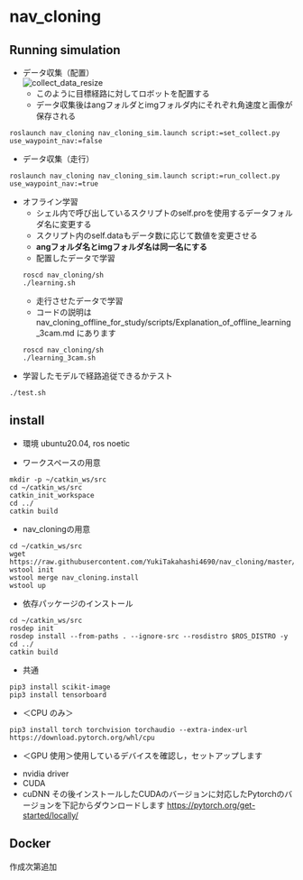 # nav_cloning

## Running simulation
- データ収集（配置）  
![collect_data_resize](https://github.com/YukiTakahashi4690/nav_cloning/assets/72371474/d3e43a62-31b8-4a51-b581-4c9d201a0ebb)  
    - このように目標経路に対してロボットを配置する
    - データ収集後はangフォルダとimgフォルダ内にそれぞれ角速度と画像が保存される  
```
roslaunch nav_cloning nav_cloning_sim.launch script:=set_collect.py use_waypoint_nav:=false
```
- データ収集（走行）
```
roslaunch nav_cloning nav_cloning_sim.launch script:=run_collect.py use_waypoint_nav:=true
```
- オフライン学習
    - シェル内で呼び出しているスクリプトのself.proを使用するデータフォルダ名に変更する
    - スクリプト内のself.dataもデータ数に応じて数値を変更させる
    - **angフォルダ名とimgフォルダ名は同一名にする**
    - 配置したデータで学習
    ```
    roscd nav_cloning/sh
    ./learning.sh
    ```  
    - 走行させたデータで学習
    - コードの説明は nav_cloning_offline_for_study/scripts/Explanation_of_offline_learning_3cam.md にあります
    ```
    roscd nav_cloning/sh
    ./learning_3cam.sh
    ```
- 学習したモデルで経路追従できるかテスト
```
./test.sh
```

## install
* 環境 ubuntu20.04, ros noetic

* ワークスペースの用意
```
mkdir -p ~/catkin_ws/src
cd ~/catkin_ws/src
catkin_init_workspace
cd ../
catkin build
```
* nav_cloningの用意
```
cd ~/catkin_ws/src
wget https://raw.githubusercontent.com/YukiTakahashi4690/nav_cloning/master/nav_cloning.install
wstool init
wstool merge nav_cloning.install
wstool up
```
* 依存パッケージのインストール
```
cd ~/catkin_ws/src
rosdep init
rosdep install --from-paths . --ignore-src --rosdistro $ROS_DISTRO -y
cd ../
catkin build
```
* 共通
```
pip3 install scikit-image
pip3 install tensorboard
```
* ＜CPU のみ＞
```
pip3 install torch torchvision torchaudio --extra-index-url https://download.pytorch.org/whl/cpu
```
* ＜GPU 使用＞使用しているデバイスを確認し，セットアップします
- nvidia driver
- CUDA
- cuDNN
その後インストールしたCUDAのバージョンに対応したPytorchのバージョンを下記からダウンロードします
https://pytorch.org/get-started/locally/
## Docker
作成次第追加
